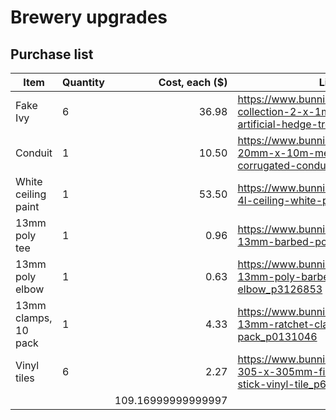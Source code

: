 # Brewery upgrades
## Purchase list
| Item                 | Quantity |     Cost, each ($) | Link                                                                                                  |
| -------------------- | -------- | ------------------:| ----------------------------------------------------------------------------------------------------- |
| Fake Ivy             | 6        |              36.98 | https://www.bunnings.com.au/lotus-collection-2-x-1m-light-ivy-cloth-artificial-hedge-trellis_p0170944 |
| Conduit              | 1        |              10.50 | https://www.bunnings.com.au/deta-20mm-x-10m-medium-duty-corrugated-conduit_p4330837                   |
| White ceiling paint  | 1        |              53.50 | https://www.bunnings.com.au/dulux-4l-ceiling-white-paint_p1370215                                     |
| 13mm poly tee        | 1        |               0.96 | https://www.bunnings.com.au/pope-13mm-barbed-poly-tee_p3126112                                        |
| 13mm poly elbow      | 1        |               0.63 | https://www.bunnings.com.au/pope-13mm-poly-barbed-elbow_p3126853                                      |
| 13mm clamps, 10 pack | 1        |               4.33 | https://www.bunnings.com.au/k-rain-13mm-ratchet-clamp-25-pack_p0131046                                |
| Vinyl tiles          | 6        |               2.27 | https://www.bunnings.com.au/winton-305-x-305mm-finger-wood-self-stick-vinyl-tile_p6600011             |
|                      |          | 109.16999999999997 |                                                                                                       |
<!-- TBLFM: @>$3=sum(@I*$-1..@-1) -->
